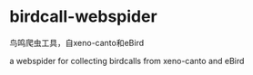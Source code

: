 # birdcall-webspider
鸟鸣爬虫工具，自xeno-canto和eBird


a webspider for collecting birdcalls from xeno-canto and eBird
